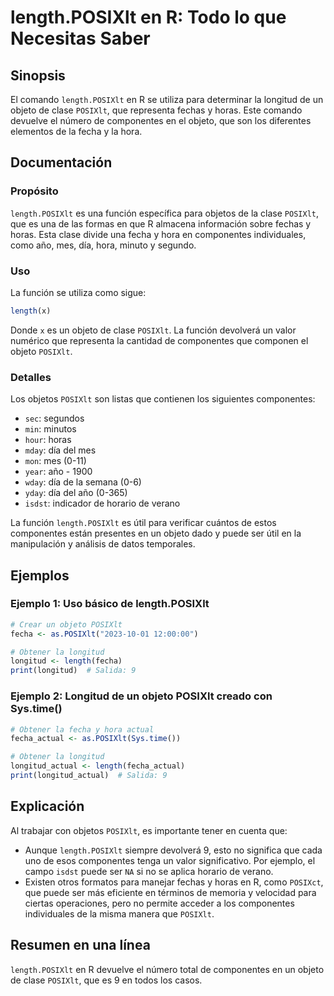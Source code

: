 <!--
Meta Description: # length.POSIXlt en R: Todo lo que Necesitas Saber ## Sinopsis El comando `length.POSIXlt` en R se utiliza para determinar la longitud de un objeto de...
Meta Keywords: posixlt, que, length, objeto, componentes
-->

# length.POSIXlt en R: Todo lo que Necesitas Saber

## Sinopsis
El comando `length.POSIXlt` en R se utiliza para determinar la longitud de un objeto de clase `POSIXlt`, que representa fechas y horas. Este comando devuelve el número de componentes en el objeto, que son los diferentes elementos de la fecha y la hora.

## Documentación
### Propósito
`length.POSIXlt` es una función específica para objetos de la clase `POSIXlt`, que es una de las formas en que R almacena información sobre fechas y horas. Esta clase divide una fecha y hora en componentes individuales, como año, mes, día, hora, minuto y segundo.

### Uso
La función se utiliza como sigue:

```R
length(x)
```

Donde `x` es un objeto de clase `POSIXlt`. La función devolverá un valor numérico que representa la cantidad de componentes que componen el objeto `POSIXlt`.

### Detalles
Los objetos `POSIXlt` son listas que contienen los siguientes componentes:

- `sec`: segundos
- `min`: minutos
- `hour`: horas
- `mday`: día del mes
- `mon`: mes (0-11)
- `year`: año - 1900
- `wday`: día de la semana (0-6)
- `yday`: día del año (0-365)
- `isdst`: indicador de horario de verano

La función `length.POSIXlt` es útil para verificar cuántos de estos componentes están presentes en un objeto dado y puede ser útil en la manipulación y análisis de datos temporales.

## Ejemplos
### Ejemplo 1: Uso básico de length.POSIXlt
```R
# Crear un objeto POSIXlt
fecha <- as.POSIXlt("2023-10-01 12:00:00")

# Obtener la longitud
longitud <- length(fecha)
print(longitud)  # Salida: 9
```

### Ejemplo 2: Longitud de un objeto POSIXlt creado con Sys.time()
```R
# Obtener la fecha y hora actual
fecha_actual <- as.POSIXlt(Sys.time())

# Obtener la longitud
longitud_actual <- length(fecha_actual)
print(longitud_actual)  # Salida: 9
```

## Explicación
Al trabajar con objetos `POSIXlt`, es importante tener en cuenta que:

- Aunque `length.POSIXlt` siempre devolverá 9, esto no significa que cada uno de esos componentes tenga un valor significativo. Por ejemplo, el campo `isdst` puede ser `NA` si no se aplica horario de verano.
- Existen otros formatos para manejar fechas y horas en R, como `POSIXct`, que puede ser más eficiente en términos de memoria y velocidad para ciertas operaciones, pero no permite acceder a los componentes individuales de la misma manera que `POSIXlt`.

## Resumen en una línea
`length.POSIXlt` en R devuelve el número total de componentes en un objeto de clase `POSIXlt`, que es 9 en todos los casos.